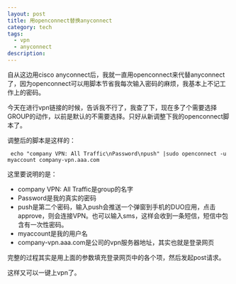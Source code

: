 ```yaml
---
layout: post
title: 用openconnect替换anyconnect
category: tech
tags:
  - vpn
  - anyconnect
description:
---
```


自从这边用cisco anyconnect后，我就一直用openconnect来代替anyconnect了，因为openconnect可以用脚本节省我每次输入密码的麻烦，我基本上不记工作上的密码。

今天在进行vpn链接的时候，告诉我不行了，我查了下，现在多了个需要选择GROUP的动作，以前是默认的不需要选择。只好从新调整下我的openconnect脚本了。

调整后的脚本是这样的：

```shell
 echo "company VPN: All Traffic\nPassword\npush" |sudo openconnect -u myaccount company-vpn.aaa.com
```

这里要说明的是：

- company VPN: All Traffic是group的名字
- Password是我的真实的密码
- push是第二个密码，输入push会推送一个弹窗到手机的DUO应用，点击approve，则会连接VPN。也可以输入sms，这样会收到一条短信，短信中包含有一次性密码。
- myaccount是我的用户名
- company-vpn.aaa.com是公司的vpn服务器地址，其实也就是登录网页

完整的过程其实是用上面的参数填充登录网页中的各个项，然后发起post请求。

这样又可以一键上vpn了。

